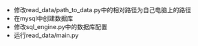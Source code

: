 - 修改read_data/path_to_data.py中的相对路径为自己电脑上的路径
- 在mysql中创建数据库
- 修改sql_engine.py中的数据库配置
- 运行read_data/main.py
